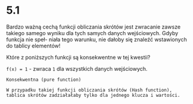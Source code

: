 # 5.1

Bardzo ważną cechą funkcji obliczania skrótów jest zwracanie zawsze takiego
samego wyniku dla tych samych danych wejściowych. Gdyby funkcja nie speł-
niała tego warunku, nie dałoby się znaleźć wstawionych do tablicy elementów!

Które z poniższych funkcji są konsekwentne w tej kwestii?

`f(x) = 1` - zwraca `1` dla wszystkich danych wejściowych.

```text
Konsekwentna (pure function)

W przypadku takiej funkcji obliczania skrótów (Hash function),
tablica skrótów zadziałałaby tylko dla jednego klucza i wartości.
```
